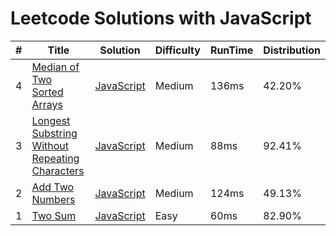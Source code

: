 # Leetcode Solutions with JavaScript

| # | Title | Solution | Difficulty | RunTime | Distribution |
|---| ----- | -------- | ---------- | ------- | ------------ |
|4|[Median of Two Sorted Arrays](https://leetcode.com/problems/median-of-two-sorted-arrays/description/) | [JavaScript](./src/4-MedianofTwoSortedArrays/index.js)|Medium|136ms|42.20%|
|3|[Longest Substring Without Repeating Characters](https://leetcode.com/problems/longest-substring-without-repeating-characters/description/) | [JavaScript](./src/3-LongestSubstringWithoutRepeatingCharacters/index.js)|Medium|88ms|92.41%|
|2|[Add Two Numbers](https://leetcode.com/problems/add-two-numbers/description/) | [JavaScript](./src/2-AddTwoNumbers/index.js)|Medium|124ms|49.13%| 
|1|[Two Sum](https://leetcode.com/problems/two-sum/description/) | [JavaScript](./src/1-TwoSum/index.js)|Easy|60ms|82.90%|